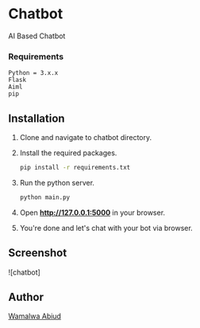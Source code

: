 # Chatbot
AI Based Chatbot

### Requirements
    Python = 3.x.x
    Flask
    Aiml
    pip

## Installation

1. Clone and navigate to chatbot directory.

2. Install the required packages.
    ```bash
    pip install -r requirements.txt
    ```

3. Run the python server.
    ```bash
    python main.py
    ```
4. Open **http://127.0.0.1:5000** in your browser.

5. You're done and let's chat with your bot via browser.

## Screenshot
![chatbot] 

## Author

[Wamalwa Abiud](http://www.github.com/waabiud)
